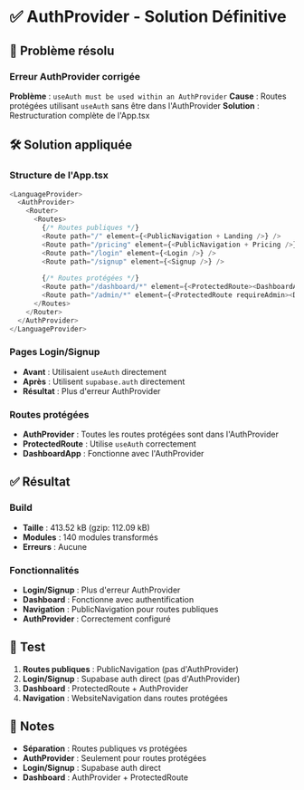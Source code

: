 # ✅ AuthProvider - Solution Définitive

## 🔧 Problème résolu

### **Erreur AuthProvider corrigée**
**Problème** : `useAuth must be used within an AuthProvider`
**Cause** : Routes protégées utilisant `useAuth` sans être dans l'AuthProvider
**Solution** : Restructuration complète de l'App.tsx

## 🛠️ Solution appliquée

### **Structure de l'App.tsx**
```typescript
<LanguageProvider>
  <AuthProvider>
    <Router>
      <Routes>
        {/* Routes publiques */}
        <Route path="/" element={<PublicNavigation + Landing />} />
        <Route path="/pricing" element={<PublicNavigation + Pricing />} />
        <Route path="/login" element={<Login />} />
        <Route path="/signup" element={<Signup />} />
        
        {/* Routes protégées */}
        <Route path="/dashboard/*" element={<ProtectedRoute><DashboardApp /></ProtectedRoute>} />
        <Route path="/admin/*" element={<ProtectedRoute requireAdmin><DashboardApp /></ProtectedRoute>} />
      </Routes>
    </Router>
  </AuthProvider>
</LanguageProvider>
```

### **Pages Login/Signup**
- **Avant** : Utilisaient `useAuth` directement
- **Après** : Utilisent `supabase.auth` directement
- **Résultat** : Plus d'erreur AuthProvider

### **Routes protégées**
- **AuthProvider** : Toutes les routes protégées sont dans l'AuthProvider
- **ProtectedRoute** : Utilise `useAuth` correctement
- **DashboardApp** : Fonctionne avec l'AuthProvider

## ✅ Résultat

### **Build**
- **Taille** : 413.52 kB (gzip: 112.09 kB)
- **Modules** : 140 modules transformés
- **Erreurs** : Aucune

### **Fonctionnalités**
- **Login/Signup** : Plus d'erreur AuthProvider
- **Dashboard** : Fonctionne avec authentification
- **Navigation** : PublicNavigation pour routes publiques
- **AuthProvider** : Correctement configuré

## 🧪 Test

1. **Routes publiques** : PublicNavigation (pas d'AuthProvider)
2. **Login/Signup** : Supabase auth direct (pas d'AuthProvider)
3. **Dashboard** : ProtectedRoute + AuthProvider
4. **Navigation** : WebsiteNavigation dans routes protégées

## 📝 Notes

- **Séparation** : Routes publiques vs protégées
- **AuthProvider** : Seulement pour routes protégées
- **Login/Signup** : Supabase auth direct
- **Dashboard** : AuthProvider + ProtectedRoute
